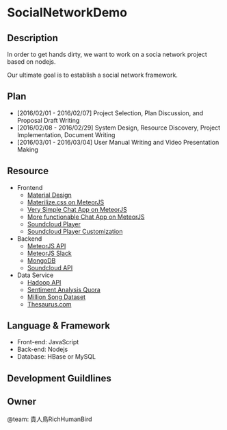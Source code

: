 # SocialNetworkDemo


Description
-----------

In order to get hands dirty, we want to work on a socia network project based on nodejs.

<insert more details>

Our ultimate goal is to establish a social network framework.

Plan
----

- [2016/02/01 - 2016/02/07] Project Selection, Plan Discussion, and Proposal Draft Writing
- [2016/02/08 - 2016/02/29] System Design, Resource Discovery, Project Implementation, Document Writing
- [2016/03/01 - 2016/03/04] User Manual Writing and Video Presentation Making

Resource
--------

  * Frontend
    * [Material Design](https://www.google.com/design/spec/material-design/introduction.html)
    * [Materilize.css on MeteorJS](https://atmospherejs.com/materialize/materialize)
    * [Very Simple Chat App on MeteorJS](https://www.codementor.io/meteor/tutorial/getting-started-with-meteor-build-sample-app)
    * [More functionable Chat App on MeteorJS](http://12devs.co.uk/articles/getting-chatty-with-meteor-js/)
    * [Soundcloud Player](https://developers.soundcloud.com/docs/api/guide#playing)
    * [Soundcloud Player Customization](https://developers.soundcloud.com/docs/widget#parameters)
  * Backend
    * [MeteorJS API](https://www.meteor.com/tutorials/blaze/creating-an-app)
    * [MeteorJS Slack](https://slack-files.com/T0GUEMKEZ-F0J4G9QTT-274d3bc97e)
    * [MongoDB](https://www.coursera.org/learn/web-application-development)
    * [Soundcloud API](https://developers.soundcloud.com/docs/api/guide)
  * Data Service
    * [Hadoop API](http://wiki.apache.org/hadoop/)
    * [Sentiment Analysis Quora](https://www.quora.com/Is-there-a-downloadable-database-of-positive-and-negative-words)
    * [Million Song Dataset](http://labrosa.ee.columbia.edu/millionsong/)
    * [Thesaurus.com](http://www.thesaurus.com)


Language & Framework
--------------------
+ Front-end: JavaScript
+ Back-end: Nodejs
+ Database: HBase or MySQL

Development Guildlines 
----------------------




Owner
-----

@team: 貴人鳥RichHumanBird
